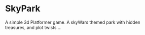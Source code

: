 # SkyPark
A simple 3d Platformer game. A skyWars themed park with hidden treasures, and plot twists ...
